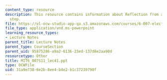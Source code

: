 ```yaml
---
content_type: resource
description: This resource contains information about Reflection from a potential
  step.
file: https://ol-ocw-studio-app-qa.s3.amazonaws.com/courses/6-007-electromagnetic-energy-from-motors-to-lasers-spring-2011/31a9e7386e2b8ee4b4e2b1c37239790f_MIT6_007S11_lec41.ppt
file_type: application/vnd.ms-powerpoint
learning_resource_types:
- Lecture Notes
parent_title: Lecture Notes
parent_type: CourseSection
parent_uid: 95875286-a9a2-6136-23ed-137d8e2aa90d
resourcetype: Other
title: MIT6_007S11_lec41.ppt
type: OCWFile
uid: 31a9e738-6e2b-8ee4-b4e2-b1c37239790f
---
```

